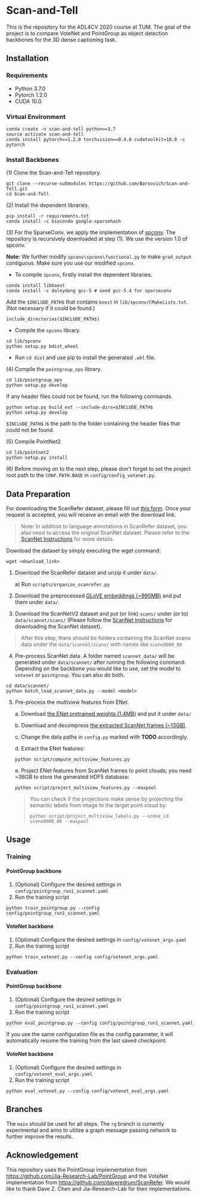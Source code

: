 # Scan-and-Tell
This is the repository for the ADL4CV 2020 course at TUM. The goal of the project is to compare VoteNet and PointGroup as object detection backbones for the 3D dense captioning task.

## Installation

### Requirements
* Python 3.7.0
* Pytorch 1.2.0
* CUDA 10.0

### Virtual Environment
```
conda create -n scan-and-tell python==3.7
source activate scan-and-tell
conda install pytorch==1.2.0 torchvision==0.4.0 cudatoolkit=10.0 -c pytorch
```

### Install Backbones

(1) Clone the Scan-and-Tell repository.
```
git clone --recurse-submodules https://github.com/Barsovich/Scan-and-Tell.git
cd Scan-and-Tell
```

(2) Install the dependent libraries.
```
pip install -r requirements.txt
conda install -c bioconda google-sparsehash 
```

(3) For the SparseConv, we apply the implementation of [spconv](https://github.com/traveller59/spconv). The repository is recursively downloaded at step (1). We use the version 1.0 of spconv. 

**Note:** We further modify `spconv\spconv\functional.py` to make `grad_output` contiguous. Make sure you use our modified `spconv`.

* To compile `spconv`, firstly install the dependent libraries. 
```
conda install libboost
conda install -c daleydeng gcc-5 # need gcc-5.4 for sparseconv
```
Add the `$INCLUDE_PATH$` that contains `boost` in `lib/spconv/CMakeLists.txt`. (Not necessary if it could be found.)
```
include_directories($INCLUDE_PATH$)
```

* Compile the `spconv` library.
```
cd lib/spconv
python setup.py bdist_wheel
```

* Run `cd dist` and use pip to install the generated `.whl` file.



(4) Compile the `pointgroup_ops` library.
```
cd lib/pointgroup_ops
python setup.py develop
```
If any header files could not be found, run the following commands. 
```
python setup.py build_ext --include-dirs=$INCLUDE_PATH$
python setup.py develop
```
`$INCLUDE_PATH$` is the path to the folder containing the header files that could not be found.

(5) Compile PointNet2

```
cd lib/pointnet2
python setup.py install
```

(6) Before moving on to the next step, please don't forget to set the project root path to the `CONF.PATH.BASE` in `config/config_votenet.py`.
## Data Preparation

For downloading the ScanRefer dataset, please fill out [this form](https://forms.gle/aLtzXN12DsYDMSXX6). Once your request is accepted, you will receive an email with the download link.

> Note: In addition to language annotations in ScanRefer dataset, you also need to access the original ScanNet dataset. Please refer to the [ScanNet Instructions](data/scannet/README.md) for more details.

Download the dataset by simply executing the wget command:
```
wget <download_link>
```

1. Download the ScanRefer dataset and unzip it under `data/`.
   
    a) Run `scripts/organize_scanrefer.py`
2. Download the preprocessed [GLoVE embeddings (~990MB)](http://kaldir.vc.in.tum.de/glove.p) and put them under `data/`.
3. Download the ScanNetV2 dataset and put (or link) `scans/` under (or to) `data/scannet/scans/` (Please follow the [ScanNet Instructions](data/scannet/README.md) for downloading the ScanNet dataset).
> After this step, there should be folders containing the ScanNet scene data under the `data/scannet/scans/` with names like `scene0000_00`
4. Pre-process ScanNet data. A folder named `scannet_data/` will be generated under `data/scannet/` after running the following command. Depending on the backbone you would like to use, set the model to `votenet` or `pointgroup`. You can also do both.
```
cd data/scannet/
python batch_load_scannet_data.py --model <model>
```
5. Pre-process the multiview features from ENet. 

    a. Download [the ENet pretrained weights (1.4MB)](http://kaldir.vc.in.tum.de/ScanRefer/scannetv2_enet.pth) and put it under `data/`
    
    b. Download and decompress [the extracted ScanNet frames (~13GB)](http://kaldir.vc.in.tum.de/3dsis/scannet_train_images.zip).

    c. Change the data paths in `config.py` marked with __TODO__ accordingly.

    d. Extract the ENet features:
    ```shell
    python script/compute_multiview_features.py
    ```

    e. Project ENet features from ScanNet frames to point clouds; you need ~36GB to store the generated HDF5 database:
    ```shell
    python script/project_multiview_features.py --maxpool
    ```
    > You can check if the projections make sense by projecting the semantic labels from image to the target point cloud by:
    > ```shell
    > python script/project_multiview_labels.py --scene_id scene0000_00 --maxpool
    > ```
## Usage
### Training
#### PointGroup backbone
1. (Optional) Configure the desired settings in `config/pointgroup_run1_scannet.yaml`
2. Run the training script
```shell
python train_pointgroup.py --config config/pointgroup_run1_scannet.yaml
```
#### VoteNet backbone
1. (Optional) Configure the desired settings in `config/votenet_args.yaml`
2. Run the training script
```shell
python train_votenet.py --config config/votenet_args.yaml
```
### Evaluation
#### PointGroup backbone
1. (Optional) Configure the desired settings in `config/pointgroup_run1_scannet.yaml`
2. Run the training script
```shell
python eval_pointgroup.py --config config/pointgroup_run1_scannet.yaml
```
If you use the same configuration file as the config parameter, it will automatically resume the training from the last saved checkpoint.
#### VoteNet backbone
1. (Optional) Configure the desired settings in `config/votenet_eval_args.yaml`
2. Run the training script
```shell
python eval_votenet.py --config config/votenet_eval_args.yaml
```

## Branches
The `main` should be used for all steps. The `rg` branch is currently experimental and aims to utilize a graph message passing network to further improve the results.

## Acknowledgement
This repository uses the PointGroup implementation from https://github.com/Jia-Research-Lab/PointGroup and the VoteNet implementation from https://github.com/daveredrum/ScanRefer. We would like to thank Dave Z. Chen and Jia-Research-Lab for their implementations.
